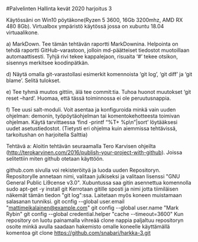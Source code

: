 #Palvelinten Hallinta kevät 2020 harjoitus 3

Käytössäni on Win10 pöytäkone(Ryzen 5 3600, 16Gb 3200mhz, AMD RX 480 8Gb).
Virtualbox ympäristö käytössä jossa on xubuntu 18.04 virtuaalikone.

a) MarkDown. Tee tämän tehtävän raportti MarkDownina. Helpointa on tehdä raportti GitHub-varastoon, jolloin md-päätteiset tiedostot muotoillaan automaattisesti. Tyhjä rivi tekee kappalejaon, risuaita ‘#’ tekee otsikon, sisennys merkitsee koodinpätkän.

d) Näytä omalla git-varastollasi esimerkit komennoista ‘git log’, ‘git diff’ ja ‘git blame’. Selitä tulokset.

e) Tee tyhmä muutos gittiin, älä tee commit:tia. Tuhoa huonot muutokset ‘git reset –hard’. Huomaa, että tässä toiminnossa ei ole peruutusnappia.

f) Tee uusi salt-moduli. Voit asentaa ja konfiguroida minkä vain uuden ohjelman: demonin, työpöytäohjelman tai komentokehotteesta toimivan ohjelman. Käytä tarvittaessa ‘find -printf “%T+ %p\n”|sort’ löytääksesi uudet asetustiedostot. (Tietysti eri ohjelma kuin aiemmissa tehtävissä, tarkoitushan on harjoitella Salttia)

Tehtävä a:
Aloitin tehtävän seuraamalla Tero Karvisen ohjeilta (http://terokarvinen.com/2016/publish-your-project-with-github). Joissa selitettiin miten github otetaan käyttöön.

github.com sivulla voi rekisteröityä ja luoda uuden Repositoryn.
Repositorylle annetaan nimi, valitaan julkiseksi ja valitaan lisenssi "GNU General Public Li9cense v3.0".
Xubuntussa saa gitin asennettua komennolla
  sudo apt-get -y install git
Kerrotaan gitille sposti ja nimi jotta tiimiläisen näkemät tämän tiedon "git log":ssa. Laitetaan myös koneen muistamaan salasanan tunniksi.
  git ocnfig --global user.email "mattimeikalainen@example.com"
  git config --global user.name "Mark Rybin"
  git config --global credential.helper "cache --timeout=3600"
Kun repository on luotu painamalla vihreää clone nappia paljaltuu repositoryn osoite minkä avulla saadaan hakemisto omalle koneelle käyttämällä komentoa
  git clone https://github.com/snabari/harkka-3.git

